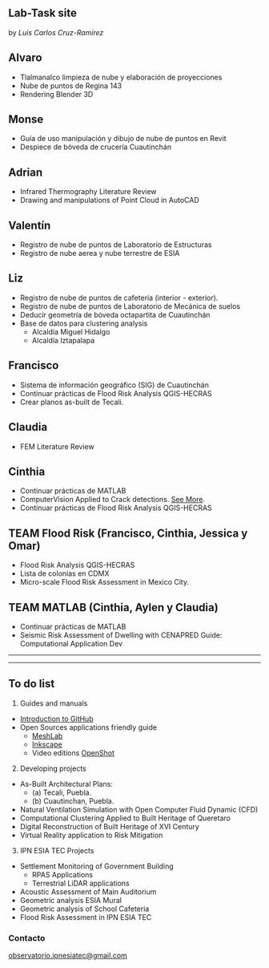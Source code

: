 ## Lab-Task site

by _Luis Carlos Cruz-Ramírez_

## Alvaro
- Tlalmanalco limpieza de nube y elaboración de proyecciones
- Nube de puntos de Regina 143
- Rendering Blender 3D

## Monse
- Guía de uso manipulación y dibujo de nube de puntos en Revit
- Despiece de bóveda de crucería Cuautinchán

## Adrian
- Infrared Thermography Literature Review 
- Drawing and manipulations of Point Cloud in AutoCAD

## Valentín
- Registro de nube de puntos de Laboratorio de Estructuras
- Registro de nube aerea y nube terrestre de ESIA

## Liz
- Registro de nube de puntos de cafetería (interior - exterior).
- Registro de nube de puntos de Laboratorio de Mecánica de suelos
- Deducir geometría de bóveda octapartita de Cuautinchán
- Base de datos para clustering analysis
  - Alcaldía Miguel Hidalgo
  - Alcaldía Iztapalapa

## Francisco
- Sistema de información geográfico (SIG) de Cuautinchán
- Continuar prácticas de Flood Risk Analysis QGIS-HECRAS
- Crear planos as-built de Tecali.

## Claudia
- FEM Literature Review

## Cinthia
- Continuar prácticas de MATLAB
- ComputerVision Applied to Crack detections. [See More](https://luisram87.github.io/lab-tasks/details/CVCrack).
- Continuar prácticas de Flood Risk Analysis QGIS-HECRAS


## TEAM Flood Risk (Francisco, Cinthia, Jessica y Omar)
- Flood Risk Analysis QGIS-HECRAS
- Lista de colonias en CDMX
- Micro-scale Flood Risk Assessment in Mexico City.

## TEAM MATLAB (Cinthia, Aylen y Claudia)
- Continuar prácticas de MATLAB
- Seismic Risk Assessment of Dwelling with CENAPRED Guide: Computational Application Dev

-----------------------------------
-----------------------------------
## To do list

1. Guides and manuals
- [Introduction to GitHub](https://luisram87.github.io/lab-tasks/details/github)
- Open Sources applications friendly guide
  - [MeshLab](https://www.meshlab.net) 
  - [Inkscape](https://inkscape.org)
  - Video editions [OpenShot](https://www.openshot.org)

2. Developing projects
- As-Built Architectural Plans:
  - (a) Tecali, Puebla.
  - (b) Cuautinchan, Puebla.
- Natural Ventilation Simulation with Open Computer Fluid Dynamic (CFD)
- Computational Clustering Applied to Built Heritage of Queretaro
- Digital Reconstruction of Built Heritage of XVI Century
- Virtual Reality application to Risk Mitigation

3. IPN ESIA TEC Projects 
- Settlement Monitoring of Government Building
  - RPAS Applications
  - Terrestrial LiDAR applications
- Acoustic Assessment of Main Auditorium
- Geometric analysis ESIA Mural
- Geometric analysis of School Cafeteria
- Flood Risk Assessment in IPN ESIA TEC


### Contacto
[observatorio.ipnesiatec@gmail.com](mailto:observatorio.ipnesiatec@gmail.com)

